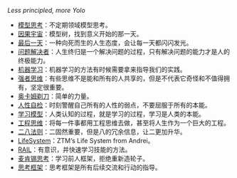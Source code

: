 
*Less principled, more Yolo*

- [模型思考](模型思考.md)：不定期领域模型思考。
- [因果宇宙](因果宇宙.md)：模型树，找到意义开始的那一天。
- [最后一天](最后一天.md)：一种向死而生的人生态度，会让每一天都闪闪发光。
- [问题解决者](问题解决者.md)：人生终归是一个解决问题的过程，只有解决问题的能力才是人的终极能力。
- [机器学习](机器学习.md)：机器学习的方法有时候需要拿来指导我们的实践。
- [强者思维](强者思维.md)：有些思维不是能和所有的人共享的，但是不代表它奇怪和不值得拥有，坚定很重要。
- [奥卡姆剃刀](奥卡姆剃刀.md)：简单的力量。
- [人性自检](人性自检.md)：时刻警醒自己所有的人性的弱点，不要屈服于所有的本能。
- [学习模型](学习模型.md)：人类认知的过程，就是学习的过程，学习是人类的本能。
- [工程思维](工程思维.md)：将每一件事都用工程思维去做，甚至将人生作为一个巨大的工程。
- [二八法则](二八法则.md)：二固然重要，但是八的冗余信息，让二更加升华。
- [LifeSystem](lifesystem.md)：ZTM‘s Life System from Andrei。
- [RAIL](rail.md)：有意识，并快速学习技能的方法。
- [麦肯锡思考](麦肯锡思考工具.md)：学习前人框架，拒绝重新造轮子。
- [思考框架](思考框架.md)：思考框架是所有后续交流和行动的指导。
